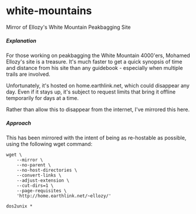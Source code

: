 # white-mountains
Mirror of Ellozy's White Mountain Peakbagging Site

##### Explanation
For those working on peakbagging the White Mountain 4000'ers, Mohamed Ellozy's site is a treasure. It's much faster to get a quick synopsis of time and distance from his site than any guidebook - especially when multiple trails are involved.

Unfortunately, it's hosted on home.earthlink.net, which could disappear any day. Even if it stays up, it's subject to request limits that bring it offline temporarily for days at a time.

Rather than allow this to disappear from the internet, I've mirrored this here.

##### Approach
This has been mirrored with the intent of being as re-hostable as possible, using the following wget command:

```
wget \
    --mirror \
    --no-parent \
    --no-host-directories \
    --convert-links \
    --adjust-extension \
    --cut-dirs=1 \
    --page-requisites \
    'http://home.earthlink.net/~ellozy/'

dos2unix *
```
